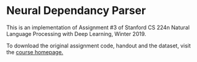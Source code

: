 # Neural Dependancy Parser
This is an implementation of Assignment #3 of Stanford CS 224n Natural Language Processing with Deep Learning, Winter 2019.

To download the original assignment code, handout and the dataset, visit the [course homepage.](https://web.stanford.edu/class/archive/cs/cs224n/cs224n.1194/)
